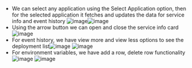 - We can select any application using the Select Application option, then for the selected application it fetches and updates the data for service info and event history
 ![image](https://github.com/mayukhsharma/kap-assign/assets/86524409/3c6b808c-a79e-4286-972e-60000d82f6fd)![image](https://github.com/mayukhsharma/kap-assign/assets/86524409/d1d49f98-6f98-4c77-aaa4-f04051b2e7b1)
- Using the arrow button we can open and close the service info card![image](https://github.com/mayukhsharma/kap-assign/assets/86524409/1ba91d8a-56e8-409b-86b2-7d3f182c6784)
- For event history, we have view more and view less options to see the deployment list![image](https://github.com/mayukhsharma/kap-assign/assets/86524409/afa6279a-f9a5-4ad7-8a4d-2bd1cf9d79e9)
![image](https://github.com/mayukhsharma/kap-assign/assets/86524409/c14e61bb-12ad-4380-9355-fbd6e6557c3f)
- For environment variables, we have add a row, delete row functionality![image](https://github.com/mayukhsharma/kap-assign/assets/86524409/a1e1e07f-1ff2-437b-b887-75cc1be6176d)
![image](https://github.com/mayukhsharma/kap-assign/assets/86524409/1fa5cad6-6c41-4e03-a903-ec79a0182e67)


